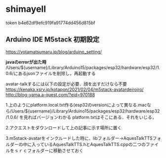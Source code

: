 # shimayell


token b4e62df9efc919fa91774dd456d815bf

## Arduino IDE M5stack 初期設定
https://yotamatsumaru.jp/blog/arduino_setting/

 __javaのerrorが出た時__
/Users/${username}/Library/Arduino15/packages/esp32/hardware/esp32/1.0.6/にあるjsonファイルを削除し，再起動する

avatar-talkするには以下の設定が必要．顔を出すだけなら不要
https://kenaka.xsrv.jp/kotapon/2021/02/04/m5stack-avatardeiroiro/
http://blog-yama.a-quest.com/?eid=970188

1.上のようにplatform.local.txt作る(esp32のversionによって異なる.macなら/Users/${username}/Library/Arduino15/packages/esp32/hardware/esp32/1.0.6/ を見ればバージョンわかる platform.txtはそこにある．それをいじる，

2.アクエストをダウンロードして上の記事に示す場所に置く

3.m5stack-avatarをインクルードした時に、libフォルダー→AquesTalkTTSフォルダーの中に入っているAquesTalkTTS.hとAquesTalkTTS.cppの二つのファイルをｓｒｃフォルダーに移動させておく
